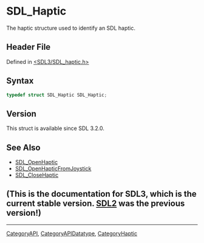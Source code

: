 # SDL_Haptic

The haptic structure used to identify an SDL haptic.

## Header File

Defined in [<SDL3/SDL_haptic.h>](https://github.com/libsdl-org/SDL/blob/main/include/SDL3/SDL_haptic.h)

## Syntax

```c
typedef struct SDL_Haptic SDL_Haptic;
```

## Version

This struct is available since SDL 3.2.0.

## See Also

- [SDL_OpenHaptic](SDL_OpenHaptic)
- [SDL_OpenHapticFromJoystick](SDL_OpenHapticFromJoystick)
- [SDL_CloseHaptic](SDL_CloseHaptic)


## (This is the documentation for SDL3, which is the current stable version. [SDL2](https://wiki.libsdl.org/SDL2/) was the previous version!)



----
[CategoryAPI](CategoryAPI), [CategoryAPIDatatype](CategoryAPIDatatype), [CategoryHaptic](CategoryHaptic)

